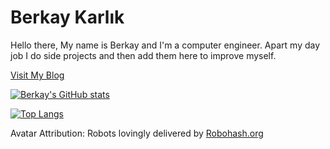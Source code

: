 # Berkay Karlık

Hello there,
My name is Berkay and I'm a computer engineer. Apart my day job I do side projects and then add them here to improve myself.

[Visit My Blog](https://berkaykarlik.github.io/berkayKarlik/)

[![Berkay's GitHub stats](https://github-readme-stats.vercel.app/api?username=berkayKarlik&theme=dark&show_icons=true)](https://github.com/anuraghazra/github-readme-stats)

[![Top Langs](https://github-readme-stats.vercel.app/api/top-langs/?username=berkayKarlik&theme=dark&layout=compact)](https://github.com/anuraghazra/github-readme-stats)


Avatar Attribution: Robots lovingly delivered by [Robohash.org](https://robohash.org/)

